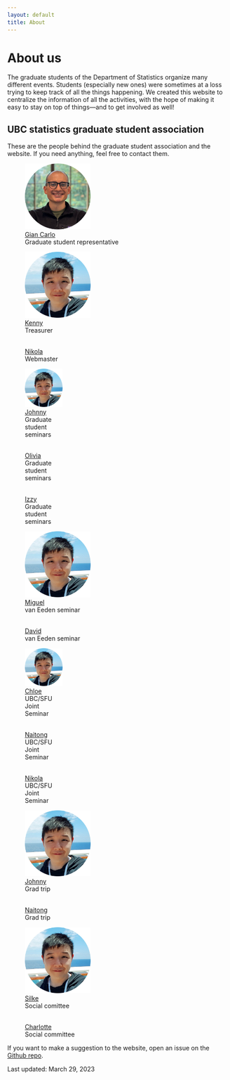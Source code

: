 ```yaml
---
layout: default
title: About
---
```


# About us

The graduate students of the Department of Statistics organize many different
events. Students (especially new ones) were sometimes at a loss trying to keep
track of all the things happening. We created this website to centralize
the information of all the activities, with the hope of making it easy
to stay on top of things&mdash;and to get involved as well!



## UBC statistics graduate student association

These are the people behind the graduate student association and the website.
If you need anything, feel free to contact them.




<div id="images">
<figure>
	<a href="https://www.stat.ubc.ca/users/gian-carlo-di-luvi"><img src="img/giancarlo.jpg" width="150" alt=""></a>
	<figcaption><a href="https://www.stat.ubc.ca/users/gian-carlo-di-luvi">Gian Carlo</a></figcaption>
	<figcaption>Graduate student representative</figcaption>
</figure>
</div>




<div id="images">
	<div style="width:50%">
		<figure>
			<a href="https://www.stat.ubc.ca/users/kenny-chiu"><img src="img/kenny.jpg" width="150" alt=""></a>
			<figcaption><a href="https://www.stat.ubc.ca/users/kenny-chiu">Kenny</a></figcaption>
			<figcaption>Treasurer</figcaption>
		</figure>
	</div>
	<div style="width:50%">
		<figure>
			<a href="https://www.stat.ubc.ca/users/nikola-surjanovic"><img src="img/nikola.jpg" width="150" alt=""></a>
			<figcaption><a href="https://www.stat.ubc.ca/users/nikola-surjanovic">Nikola</a></figcaption>
			<figcaption>Webmaster</figcaption>
		</figure>
	</div>
</div>

<div id="images">
	<div style="width:33%">
		<figure>
			<a href="https://www.stat.ubc.ca/users/quanhan-johnny-xi"><img src="img/kenny.jpg" width="150" alt=""></a>
			<figcaption><a href="https://www.stat.ubc.ca/users/quanhan-johnny-xi">Johnny</a></figcaption>
			<figcaption>Graduate student seminars</figcaption>
		</figure>
	</div>
	<div style="width:33%">
		<figure>
			<a href="https://www.stat.ubc.ca/users/jiapingolivia-liu"><img src="img/nikola.jpg" width="150" alt=""></a>
			<figcaption><a href="https://www.stat.ubc.ca/users/jiapingolivia-liu">Olivia</a></figcaption>
			<figcaption>Graduate student seminars</figcaption>
		</figure>
	</div>
	<div style="width:33%">
		<figure>
			<a href="https://www.stat.ubc.ca/users/yixin-izzy-zhang"><img src="img/nikola.jpg" width="150" alt=""></a>
			<figcaption><a href="https://www.stat.ubc.ca/users/yixin-izzy-zhang">Izzy</a></figcaption>
			<figcaption>Graduate student seminars</figcaption>
		</figure>
	</div>
</div>

<div id="images">
	<div style="width:50%">
		<figure>
			<a href="https://www.stat.ubc.ca/users/miguel-biron-lattes"><img src="img/kenny.jpg" width="150" alt=""></a>
			<figcaption><a href="https://www.stat.ubc.ca/users/miguel-biron-lattes">Miguel</a></figcaption>
			<figcaption>van Eeden seminar</figcaption>
		</figure>
	</div>
	<div style="width:50%">
		<figure>
			<a href="https://www.stat.ubc.ca/users/zuheng-david-xu"><img src="img/nikola.jpg" width="150" alt=""></a>
			<figcaption><a href="https://www.stat.ubc.ca/users/zuheng-david-xu">David</a></figcaption>
			<figcaption>van Eeden seminar</figcaption>
		</figure>
	</div>
</div>

<div id="images">
	<div style="width:33%">
		<figure>
			<a href="https://www.stat.ubc.ca/users/xinyuan-chloe-you"><img src="img/kenny.jpg" width="150" alt=""></a>
			<figcaption><a href="https://www.stat.ubc.ca/users/xinyuan-chloe-you">Chloe</a></figcaption>
			<figcaption>UBC/SFU Joint Seminar</figcaption>
		</figure>
	</div>
	<div style="width:33%">
		<figure>
			<a href="https://www.stat.ubc.ca/users/naitong-chen"><img src="img/nikola.jpg" width="150" alt=""></a>
			<figcaption><a href="https://www.stat.ubc.ca/users/naitong-chen">Naitong</a></figcaption>
			<figcaption>UBC/SFU Joint Seminar</figcaption>
		</figure>
	</div>
	<div style="width:33%">
		<figure>
			<a href="https://www.stat.ubc.ca/users/nikola-surjanovic"><img src="img/nikola.jpg" width="150" alt=""></a>
			<figcaption><a href="https://www.stat.ubc.ca/users/nikola-surjanovic">Nikola</a></figcaption>
			<figcaption>UBC/SFU Joint Seminar</figcaption>
		</figure>
	</div>
</div>

<div id="images">
	<div style="width:50%">
		<figure>
			<a href="https://www.stat.ubc.ca/users/quanhan-johnny-xi"><img src="img/kenny.jpg" width="150" alt=""></a>
			<figcaption><a href="https://www.stat.ubc.ca/users/quanhan-johnny-xi">Johnny</a></figcaption>
			<figcaption>Grad trip</figcaption>
		</figure>
	</div>
	<div style="width:50%">
		<figure>
			<a href="https://www.stat.ubc.ca/users/naitong-chen"><img src="img/nikola.jpg" width="150" alt=""></a>
			<figcaption><a href="https://www.stat.ubc.ca/users/naitong-chen">Naitong</a></figcaption>
			<figcaption>Grad trip</figcaption>
		</figure>
	</div>
</div>

<div id="images">
	<div style="width:50%">
		<figure>
			<a href="https://www.stat.ubc.ca/users/silke-sophia-rice"><img src="img/kenny.jpg" width="150" alt=""></a>
			<figcaption><a href="https://www.stat.ubc.ca/users/silke-sophia-rice">Silke</a></figcaption>
			<figcaption>Social comittee</figcaption>
		</figure>
	</div>
	<div style="width:50%">
		<figure>
			<a href="https://www.stat.ubc.ca/users/charlotte-edgar"><img src="img/nikola.jpg" width="150" alt=""></a>
			<figcaption><a href="https://www.stat.ubc.ca/users/charlotte-edgar">Charlotte</a></figcaption>
			<figcaption>Social committee</figcaption>
		</figure>
	</div>
</div>

If you want to make a suggestion to the website, open an issue on the [Github repo](https://github.com/ubc-stat-grad/ubc-stat-grad.github.io).


Last updated: March 29, 2023

